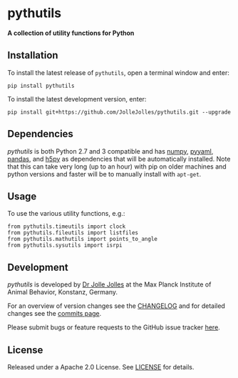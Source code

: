 # pythutils
**A collection of utility functions for Python**

## Installation

To install the latest release of `pythutils`, open a terminal window and enter:

```
pip install pythutils
```

To install the latest development version, enter:

```
pip install git+https://github.com/JolleJolles/pythutils.git --upgrade
```

## Dependencies
*pythutils* is both Python 2.7 and 3 compatible and has [numpy](http://www.numpy.org/), [pyyaml](https://pyyaml.org), [pandas](https://pandas.pydata.org), and [h5py](https://www.h5py.org) as dependencies that will be automatically installed. Note that this can take very long (up to an hour) with pip on older machines and python versions and faster will be to manually install with `apt-get`.

## Usage
To use the various utility functions, e.g.:

    from pythutils.timeutils import clock
    from pythutils.fileutils import listfiles
    from pythutils.mathutils import points_to_angle
    from pythutils.sysutils import isrpi

## Development
*pythutils* is developed by [Dr Jolle Jolles](http://jollejolles.com) at the Max Planck Institute of Animal Behavior, Konstanz, Germany.

For an overview of version changes see the [CHANGELOG](https://github.com/JolleJolles/pythutils/blob/master/CHANGELOG) and for detailed changes see the [commits page](https://github.com/JolleJolles/pythutils/commits/).

Please submit bugs or feature requests to the GitHub issue tracker [here](https://github.com/JolleJolles/pythutils/issues).

## License
Released under a Apache 2.0 License. See [LICENSE](https://github.com/JolleJolles/pythutils/blob/master/LICENSE) for details.
